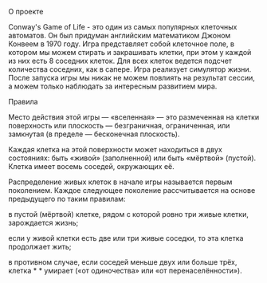 О проекте

Conway's Game of Life - это один из самых популярных клеточных автоматов. Он был придуман английским математиком Джоном Конвеем в 1970 году. Игра представляет собой клеточное поле, в котором мы можем стирать и закрашивать клетки, при этом у каждой из них есть 8 соседних клеток. Для всех клеток ведется подсчет количества соседних, как в сапере. Игра реализует симулятор жизни. После запуска игры мы никак не можем повлиять на результат сессии, а можем только наблюдать за интересным развитием мира.

Правила

Место действия этой игры — «вселенная» — это размеченная на клетки поверхность или плоскость — безграничная, ограниченная, или замкнутая (в пределе — бесконечная плоскость).

Каждая клетка на этой поверхности может находиться в двух состояниях: быть «живой» (заполненной) или быть «мёртвой» (пустой). Клетка имеет восемь соседей, окружающих её.

Распределение живых клеток в начале игры называется первым поколением. Каждое следующее поколение рассчитывается на основе предыдущего по таким правилам:

в пустой (мёртвой) клетке, рядом с которой ровно три живые клетки, зарождается жизнь; 

если у живой клетки есть две или три живые соседки, то эта клетка продолжает жить; 

в противном случае, если соседей меньше двух или больше трёх, клетка * * умирает («от одиночества» или «от перенаселённости»).
